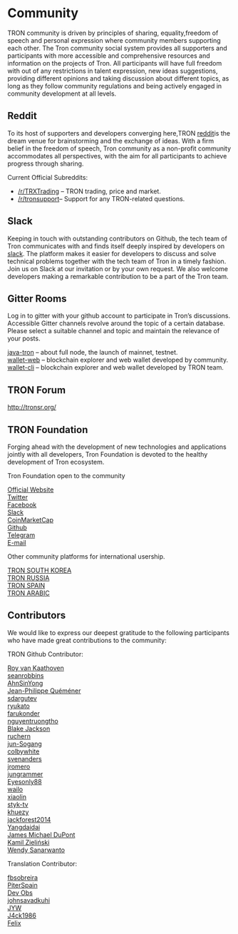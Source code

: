 # Community

TRON community is driven by principles of sharing, equality,freedom of speech and personal expression where community members supporting each other. The Tron community social system provides all supporters and participants with more accessible and comprehensive resources and information on the projects of Tron. All participants will have full freedom with out of any restrictions in talent expression, new ideas suggestions, providing different opinions and taking discussion about different topics, as long as they follow community regulations and being actively engaged in community development at all levels.

## Reddit

To its host of supporters and developers converging here,TRON [reddit](https://www.reddit.com/r/Tronix/)is the dream venue for brainstorming and the exchange of ideas. With a firm belief in the freedom of speech, Tron community as a non-profit community accommodates all perspectives, with the aim for all participants to achieve progress through sharing.  

Current Official Subreddits:

+ [/r/TRXTrading](https://www.reddit.com/r/TRXTrading/) – TRON trading, price and market.
+ [/r/tronsupport](https://www.reddit.com/r/tronsupport/)– Support for any TRON-related questions. 

## Slack

Keeping in touch with outstanding contributors on Github, the tech team of Tron communicates with and finds itself deeply inspired by developers on [slack](https://tronfoundation.slack.com/messages/C6DKKSU8G/details/). The platform makes it easier for developers to discuss and solve technical problems together with the tech team of Tron in a timely fashion. Join us on Slack at our invitation or by your own request. We also welcome developers making a remarkable contribution to be a part of the Tron team.

## Gitter Rooms

Log in to gitter with your github account to participate in Tron’s discussions. Accessible Gitter channels revolve around the topic of a certain database. Please select a suitable channel and topic and maintain the relevance of your posts.

[java-tron](https://github.com/tronprotocol/java-tron) – about full node, the launch of mainnet, testnet.  
[wallet-web](https://github.com/tronprotocol/wallet-web) – blockchain explorer and web wallet developed by community.  
[wallet-cli](https://github.com/tronprotocol/wallet-cli) – blockchain explorer and web wallet developed by TRON team.

## TRON Forum

http://tronsr.org/

## TRON Foundation

Forging ahead with the development of new technologies and applications jointly with all developers, Tron Foundation is devoted to the healthy development of Tron ecosystem.

Tron Foundation open to the community

[Official Website](https://tron.network/en.html)  
[Twitter](https://twitter.com/tronfoundation)  
[Facebook](https://www.facebook.com/TronFoundation)  
[Slack](https://tronfoundation.slack.com)  
[CoinMarketCap](https://coinmarketcap.com/currencies/tron/)  
[Github](https://github.com/tronprotocol)  
[Telegram](https://t.me/tronnetworkEN)  
[E-mail](service@tron.network)

Other community platforms for international usership.

[TRON SOUTH KOREA]( https://t.me/tronnetworkKR)  
[TRON RUSSIA](https://t.me/tronnetworkRU)  
[TRON SPAIN](https://t.me/tronnetworkES)  
[TRON ARABIC](https://t.me/tronnetworkAR)

## Contributors

We would like to express our deepest gratitude to the following participants who have made great contributions to the community:

TRON Github Contributor:

[Roy van Kaathoven](https://github.com/Rovak)  
[seanrobbins](https://github.com/seanrobbins)  
[AhnSinYong](https://github.com/AhnSinYong)  
[Jean-Philippe Quéméner](https://github.com/JohnnyQQQQ)  
[sdargutev](https://github.com/sdargutev)  
[ryukato](https://github.com/ryukato)  
[farukonder](https://github.com/farukonder)  
[nguyentruongtho](https://github.com/nguyentruongtho)  
[Blake Jackson](https://github.com/blaketastic2)  
[ruchern](https://github.com/ruchern)  
[jun-Sogang](https://github.com/jun-Sogang)  
[colbywhite](https://github.com/colbywhite)  
[svenanders](https://github.com/svenanders)  
[jromero](https://github.com/jromero)  
[jungrammer](https://github.com/jungrammer)  
[Eyesonly88](https://github.com/Eyesonly88)  
[wailo](https://github.com/wailo)  
[xiaolin](https://github.com/xiaolin)  
[styk-tv](https://github.com/styk-tv)  
[khuezy](https://github.com/khuezy)  
[jackforest2014](https://github.com/jackforest2014)  
[Yangdaidai](https://github.com/Yangdaidai)  
[James Michael DuPont](https://github.com/h4ck3rm1k3)  
[Kamil Zieliński](https://github.com/KamilZielinski)  
[Wendy Sanarwanto](https://github.com/WendySanarwanto)

Translation Contributor:

[fbsobreira](https://crowdin.com/profile/fbsobreira)  
[PiterSpain](https://crowdin.com/profile/PiterSpain)  
[Dev Obs](https://crowdin.com/profile/devobs1)  
[johnsavadkuhi](https://crowdin.com/profile/johnsavadkuhi)  
[JYW](https://crowdin.com/profile/JYW)  
[J4ck1986](https://crowdin.com/profile/J4ck1986)  
[Felix](https://crowdin.com/profile/FlxGut)